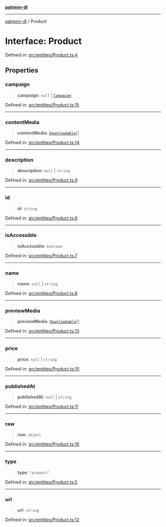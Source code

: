 [**patreon-dl**](../README.md)

***

[patreon-dl](../README.md) / Product

# Interface: Product

Defined in: [src/entities/Product.ts:4](https://github.com/patrickkfkan/patreon-dl/blob/13dcc2ff5398507f6088673ed657c12686142841/src/entities/Product.ts#L4)

## Properties

### campaign

> **campaign**: `null` \| [`Campaign`](Campaign.md)

Defined in: [src/entities/Product.ts:15](https://github.com/patrickkfkan/patreon-dl/blob/13dcc2ff5398507f6088673ed657c12686142841/src/entities/Product.ts#L15)

***

### contentMedia

> **contentMedia**: [`Downloadable`](../type-aliases/Downloadable.md)[]

Defined in: [src/entities/Product.ts:14](https://github.com/patrickkfkan/patreon-dl/blob/13dcc2ff5398507f6088673ed657c12686142841/src/entities/Product.ts#L14)

***

### description

> **description**: `null` \| `string`

Defined in: [src/entities/Product.ts:9](https://github.com/patrickkfkan/patreon-dl/blob/13dcc2ff5398507f6088673ed657c12686142841/src/entities/Product.ts#L9)

***

### id

> **id**: `string`

Defined in: [src/entities/Product.ts:6](https://github.com/patrickkfkan/patreon-dl/blob/13dcc2ff5398507f6088673ed657c12686142841/src/entities/Product.ts#L6)

***

### isAccessible

> **isAccessible**: `boolean`

Defined in: [src/entities/Product.ts:7](https://github.com/patrickkfkan/patreon-dl/blob/13dcc2ff5398507f6088673ed657c12686142841/src/entities/Product.ts#L7)

***

### name

> **name**: `null` \| `string`

Defined in: [src/entities/Product.ts:8](https://github.com/patrickkfkan/patreon-dl/blob/13dcc2ff5398507f6088673ed657c12686142841/src/entities/Product.ts#L8)

***

### previewMedia

> **previewMedia**: [`Downloadable`](../type-aliases/Downloadable.md)[]

Defined in: [src/entities/Product.ts:13](https://github.com/patrickkfkan/patreon-dl/blob/13dcc2ff5398507f6088673ed657c12686142841/src/entities/Product.ts#L13)

***

### price

> **price**: `null` \| `string`

Defined in: [src/entities/Product.ts:10](https://github.com/patrickkfkan/patreon-dl/blob/13dcc2ff5398507f6088673ed657c12686142841/src/entities/Product.ts#L10)

***

### publishedAt

> **publishedAt**: `null` \| `string`

Defined in: [src/entities/Product.ts:11](https://github.com/patrickkfkan/patreon-dl/blob/13dcc2ff5398507f6088673ed657c12686142841/src/entities/Product.ts#L11)

***

### raw

> **raw**: `object`

Defined in: [src/entities/Product.ts:16](https://github.com/patrickkfkan/patreon-dl/blob/13dcc2ff5398507f6088673ed657c12686142841/src/entities/Product.ts#L16)

***

### type

> **type**: `"product"`

Defined in: [src/entities/Product.ts:5](https://github.com/patrickkfkan/patreon-dl/blob/13dcc2ff5398507f6088673ed657c12686142841/src/entities/Product.ts#L5)

***

### url

> **url**: `string`

Defined in: [src/entities/Product.ts:12](https://github.com/patrickkfkan/patreon-dl/blob/13dcc2ff5398507f6088673ed657c12686142841/src/entities/Product.ts#L12)
